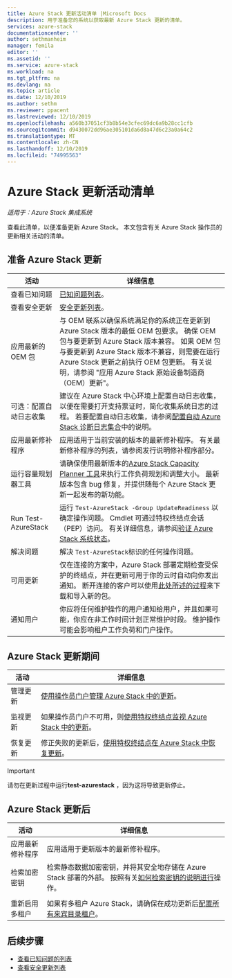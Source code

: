 ```yaml
---
title: Azure Stack 更新活动清单 |Microsoft Docs
description: 用于准备您的系统以获取最新 Azure Stack 更新的清单。
services: azure-stack
documentationcenter: ''
author: sethmanheim
manager: femila
editor: ''
ms.assetid: ''
ms.service: azure-stack
ms.workload: na
ms.tgt_pltfrm: na
ms.devlang: na
ms.topic: article
ms.date: 12/10/2019
ms.author: sethm
ms.reviewer: ppacent
ms.lastreviewed: 12/10/2019
ms.openlocfilehash: a560b37051cf3b8b54e3cfec69dc6a9b28cc1cfb
ms.sourcegitcommit: d9430072dd96ae305101da6d8a47d6c23a0a64c2
ms.translationtype: MT
ms.contentlocale: zh-CN
ms.lasthandoff: 12/10/2019
ms.locfileid: "74995563"
---
```

# <a name="azure-stack-update-activity-checklist"></a>Azure Stack 更新活动清单

*适用于：Azure Stack 集成系统*

查看此清单，以便准备更新 Azure Stack。 本文包含有关 Azure Stack 操作员的更新相关活动的清单。

## <a name="prepare-for-azure-stack-update"></a>准备 Azure Stack 更新

| 活动                     | 详细信息                                                   |
|------------------------------|-----------------------------------------------------------|
| 查看已知问题     | [已知问题列表](known-issues.md)。                |
| 查看安全更新 | [安全更新列表](release-notes-security-updates.md)。      |
| 应用最新的 OEM 包 | 与 OEM 联系以确保系统满足你的系统正在更新到 Azure Stack 版本的最低 OEM 包要求。 确保 OEM 包与要更新到 Azure Stack 版本兼容。 如果 OEM 包与要更新到 Azure Stack 版本不兼容，则需要在运行 Azure Stack 更新之前执行 OEM 包更新。 有关说明，请参阅 "应用 Azure Stack 原始设备制造商（OEM）更新"。 |
| 可选：配置自动日志收集 | 建议在 Azure Stack 中心环境上配置自动日志收集，以便在需要打开支持票证时，简化收集系统日志的过程。 若要配置自动日志收集，请参阅[配置自动 Azure Stack 诊断日志集合](azure-stack-configure-automatic-diagnostic-log-collection.md)中的说明。 |
| 应用最新修补程序 | 应用适用于当前安装的版本的最新修补程序。 有关最新修补程序的列表，请参阅发行说明修补程序部分。 |
| 运行容量规划器工具 | 请确保使用最新版本的[Azure Stack Capacity Planner 工具](azure-stack-capacity-planning-overview.md)来执行工作负荷规划和调整大小。 最新版本包含 bug 修复，并提供随每个 Azure Stack 更新一起发布的新功能。 |
| Run Test-AzureStack | 运行 `Test-AzureStack -Group UpdateReadiness` 以确定操作问题。 Cmdlet 可通过特权终结点会话（PEP）访问。 有关详细信息，请参阅[验证 Azure Stack 系统状态](azure-stack-diagnostic-test.md)。 |
| 解决问题 | 解决 `Test-AzureStack`标识的任何操作问题。 |
| 可用更新 | 仅在连接的方案中，Azure Stack 部署定期检查受保护的终结点，并在更新可用于你的云时自动向你发出通知。 断开连接的客户可以使用[此处所述的过程](azure-stack-apply-updates.md)来下载和导入新的包。 |
| 通知用户 | 你应将任何维护操作的用户通知给用户，并且如果可能，你应在非工作时间计划正常维护时段。 维护操作可能会影响租户工作负荷和门户操作。 |

## <a name="during-azure-stack-update"></a>Azure Stack 更新期间

| 活动 | 详细信息 |
|--------------------|------------------------------------------------------------------------------------------------------|
| 管理更新 |[使用操作员门户管理 Azure Stack 中的更新](azure-stack-updates.md)。 |
|  |  |
| 监视更新 | 如果操作员门户不可用，则[使用特权终结点监视 Azure Stack 中的更新](azure-stack-monitor-update.md)。 |
|  |  |
| 恢复更新 | 修正失败的更新后，[使用特权终结点在 Azure Stack 中恢复更新](azure-stack-monitor-update.md)。 |

> [!IMPORTANT]  
> 请勿在更新过程中运行**test-azurestack** ，因为这将导致更新停止。

## <a name="after-azure-stack-update"></a>Azure Stack 更新后

| 活动 | 详细信息 |
|--------------------------|----------------------------------------------------------------------------------------------------------------------------------------------------------------|
| 应用最新修补程序 | 应用适用于更新版本的最新修补程序。 |
| 检索加密密钥 | 检索静态数据加密密钥，并将其安全地存储在 Azure Stack 部署的外部。 按照有关[如何检索密钥的说明进行](azure-stack-security-bitlocker.md)操作。 |
|  |  |
| 重新启用多租户 | 如果有多租户 Azure Stack，请确保在成功更新后[配置所有来宾目录租户](azure-stack-enable-multitenancy.md#configure-guest-directory)。 |

## <a name="next-steps"></a>后续步骤

- [查看已知问题的列表](known-issues.md)
- [查看安全更新列表](release-notes-security-updates.md)
